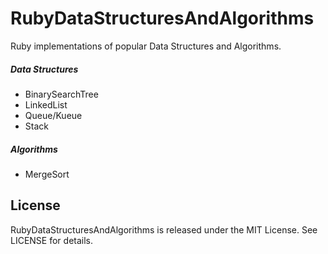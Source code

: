 # RubyDataStructuresAndAlgorithms

Ruby implementations of popular Data Structures and Algorithms.

##### Data Structures
* BinarySearchTree
* LinkedList
* Queue/Kueue
* Stack

##### Algorithms
* MergeSort

## License

RubyDataStructuresAndAlgorithms is released under the MIT License. See LICENSE for details.
